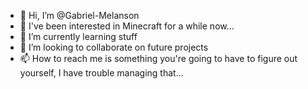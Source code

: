 - 👋 Hi, I’m @Gabriel-Melanson
- 👀 I've been interested in Minecraft for a while now...
- 🌱 I’m currently learning stuff
- 💞️ I’m looking to collaborate on future projects
- 📫 How to reach me is something you're going to have to figure out yourself, I have trouble managing that...

<!---
Gabriel-Melanson/Gabriel-Melanson is a ✨ special ✨ repository because its `README.md` (this file) appears on your GitHub profile.
You can click the Preview link to take a look at your changes.
--->
